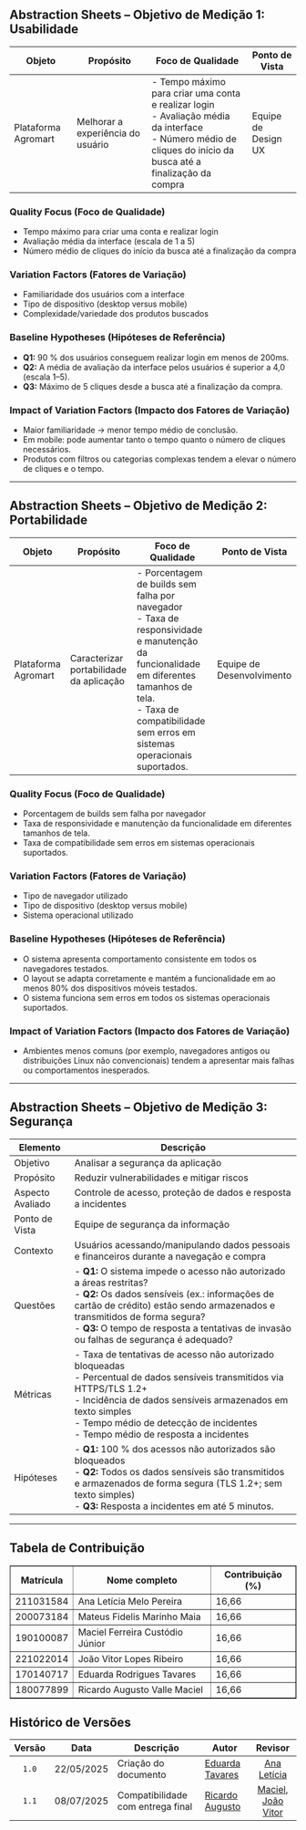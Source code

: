 ## Abstraction Sheets – Objetivo de Medição 1: Usabilidade

| Objeto  | Propósito | Foco de Qualidade | Ponto de Vista |
|--|--|--|--|
| Plataforma Agromart | Melhorar a experiência do usuário | - Tempo máximo para criar uma conta e realizar login  <br>- Avaliação média da interface <br>- Número médio de cliques do início da busca até a finalização da compra               | Equipe de Design UX |

### Quality Focus (Foco de Qualidade)
- Tempo máximo para criar uma conta e realizar login
- Avaliação média da interface (escala de 1 a 5)
- Número médio de cliques do início da busca até a finalização da compra

### Variation Factors (Fatores de Variação)
- Familiaridade dos usuários com a interface  
- Tipo de dispositivo (desktop versus mobile)  
- Complexidade/variedade dos produtos buscados  

### Baseline Hypotheses (Hipóteses de Referência)
- **Q1:** 90 % dos usuários conseguem realizar login em menos de 200ms.  
- **Q2:** A média de avaliação da interface pelos usuários é superior a 4,0 (escala 1–5).  
- **Q3:** Máximo de 5 cliques desde a busca até a finalização da compra.  

### Impact of Variation Factors (Impacto dos Fatores de Variação)
- Maior familiaridade → menor tempo médio de conclusão.  
- Em mobile: pode aumentar tanto o tempo quanto o número de cliques necessários.  
- Produtos com filtros ou categorias complexas tendem a elevar o número de cliques e o tempo.

---

## Abstraction Sheets – Objetivo de Medição 2: Portabilidade

| Objeto |  Propósito | Foco de Qualidade | Ponto de Vista |
|--|---|--|----|
| Plataforma Agromart | Caracterizar portabilidade da aplicação | - Porcentagem de builds sem falha por navegador <br>-  Taxa de responsividade e manutenção da funcionalidade em diferentes tamanhos de tela. <br>- Taxa de compatibilidade sem erros em sistemas operacionais suportados.   | Equipe de Desenvolvimento          |

### Quality Focus (Foco de Qualidade)
- Porcentagem de builds sem falha por navegador
-  Taxa de responsividade e manutenção da funcionalidade em diferentes tamanhos de tela.
- Taxa de compatibilidade sem erros em sistemas operacionais suportados.

### Variation Factors (Fatores de Variação)
- Tipo de navegador utilizado  
- Tipo de dispositivo (desktop versus mobile)  
- Sistema operacional utilizado  

### Baseline Hypotheses (Hipóteses de Referência)
- O sistema apresenta comportamento consistente em todos os navegadores testados.
- O layout se adapta corretamente e mantém a funcionalidade em ao menos 80% dos dispositivos móveis testados. 
- O sistema funciona sem erros em todos os sistemas operacionais suportados. 

### Impact of Variation Factors (Impacto dos Fatores de Variação)
- Ambientes menos comuns (por exemplo, navegadores antigos ou distribuições Linux não convencionais) tendem a apresentar mais falhas ou comportamentos inesperados.  

---

## Abstraction Sheets – Objetivo de Medição 3: Segurança

| Elemento                | Descrição                                                                                                    |
|-------------------------|--------------------------------------------------------------------------------------------------------------|
| Objetivo                | Analisar a segurança da aplicação                                                                          |
| Propósito               | Reduzir vulnerabilidades e mitigar riscos                                                                     |
| Aspecto Avaliado        | Controle de acesso, proteção de dados e resposta a incidentes                                                 |
| Ponto de Vista         | Equipe de segurança da informação                                                                              |
| Contexto                | Usuários acessando/manipulando dados pessoais e financeiros durante a navegação e compra                     |
| Questões                | - **Q1:** O sistema impede o acesso não autorizado a áreas restritas?  <br>- **Q2:** Os dados sensíveis (ex.: informações de cartão de crédito) estão sendo armazenados e transmitidos de forma segura? <br>- **Q3:** O tempo de resposta a tentativas de invasão ou falhas de segurança é adequado?               |
| Métricas                | - Taxa de tentativas de acesso não autorizado bloqueadas  <br>- Percentual de dados sensíveis transmitidos via HTTPS/TLS 1.2+ <br>- Incidência de dados sensíveis armazenados em texto simples  <br>- Tempo médio de detecção de incidentes  <br>- Tempo médio de resposta a incidentes                                        |
| Hipóteses               | - **Q1:** 100 % dos acessos não autorizados são bloqueados  <br>- **Q2:** Todos os dados sensíveis são transmitidos e armazenados de forma segura (TLS 1.2+; sem texto simples)  <br>- **Q3:** Resposta a incidentes em até 5 minutos.                         |

---

## Tabela de Contribuição

<div align="center">
  <table border="1">
    <thead>
      <tr>
        <th>Matrícula</th>
        <th>Nome completo</th>
        <th>Contribuição (%)</th>
      </tr>
    </thead>
    <tbody>
      <tr>
        <td>211031584</td>
        <td>Ana Letícia Melo Pereira</td>
        <td>16,66</td>
      </tr>
      <tr>
        <td>200073184</td>
        <td>Mateus Fidelis Marinho Maia</td>
        <td>16,66</td>
      </tr>
      <tr>
        <td>190100087</td>
        <td>Maciel Ferreira Custódio Júnior</td>
        <td>16,66</td>
      </tr>
      <tr>
        <td>221022014</td>
        <td>João Vitor Lopes Ribeiro</td>
        <td>16,66</td>
      </tr>
      <tr>
        <td>170140717</td>
        <td>Eduarda Rodrigues Tavares</td>
        <td>16,66</td>
      </tr>
      <tr>
        <td>180077899</td>
        <td>Ricardo Augusto Valle Maciel</td>
        <td>16,66</td>
      </tr>
    </tbody>
  </table>
</div>

## Histórico de Versões

|Versão|Data|Descrição|Autor|Revisor|
|:----:|----|---------|-----|:-------:|
|`1.0`|22/05/2025|Criação do documento| [Eduarda Tavares](https://github.com/erteduarda) |[Ana Letícia](https://github.com/analeticiaa)|
|`1.1`|08/07/2025|Compatibilidade com entrega final| [Ricardo Augusto](https://gthub.com/avmricardo) | [Maciel](https://github.com/macieljuniormax), [João Vitor](https://github.com/Joa0V) |